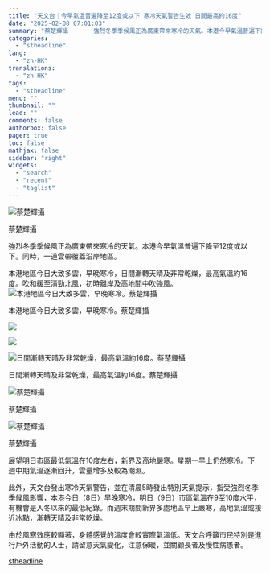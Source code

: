 ```yaml
---
title: "天文台｜今早氣溫普遍降至12度或以下 寒冷天氣警告生效 日間最高約16度"
date: "2025-02-08 07:01:03"
summary: "蔡楚輝攝       強烈冬季季候風正為廣東帶來寒冷的天氣。本港今早氣溫普遍下降至12度或以..."
categories:
  - "stheadline"
lang:
  - "zh-HK"
translations:
  - "zh-HK"
tags:
  - "stheadline"
menu: ""
thumbnail: ""
lead: ""
comments: false
authorbox: false
pager: true
toc: false
mathjax: false
sidebar: "right"
widgets:
  - "search"
  - "recent"
  - "taglist"
---
```


![蔡楚輝攝](https://image.stheadline.com/f/680p0/0x0/100/none/2d1aa31becb21e9b204076994f893608/stheadline/inewsmedia/20250208/_2025020806305916279.jpg)

蔡楚輝攝




強烈冬季季候風正為廣東帶來寒冷的天氣。本港今早氣溫普遍下降至12度或以下。同時，一道雲帶覆蓋沿岸地區。

本港地區今日大致多雲，早晚寒冷，日間漸轉天晴及非常乾燥，最高氣溫約16度。吹和緩至清勁北風，初時離岸及高地間中吹強風。
 ![本港地區今日大致多雲，早晚寒冷。蔡楚輝攝](https://image.hkhl.hk/f/1024p0/0x0/100/none/14d4376162fd0670989b4a30c859b91d/2025-02/2_7.jpeg)


本港地區今日大致多雲，早晚寒冷。蔡楚輝攝



 ![](https://image.hkhl.hk/f/1024p0/0x0/100/none/e9b34d150a9c321f65e42c9cc3e9dd6f/2025-02/Screenshot_2025-02-07_at_10_23_40_PM_0.png)




 ![](https://image.hkhl.hk/f/1024p0/0x0/100/none/1802bf99a3e60ca82c9dbaf07b5cc424/2025-02/Screenshot_2025-02-07_at_10_23_59_PM_0.png)




 ![日間漸轉天晴及非常乾燥，最高氣溫約16度。蔡楚輝攝](https://image.hkhl.hk/f/1024p0/0x0/100/none/6bdb6d0c360bf01cd901a21478758de1/2025-02/4_8.jpeg)


日間漸轉天晴及非常乾燥，最高氣溫約16度。蔡楚輝攝



 ![蔡楚輝攝](https://image.hkhl.hk/f/1024p0/0x0/100/none/5101c93a8a78dcef8e2aed6f0ad0c697/2025-02/5_7.jpeg)


蔡楚輝攝



 ![蔡楚輝攝](https://image.hkhl.hk/f/1024p0/0x0/100/none/d1ff4cbaa5291591e704dcb5a7ab1a43/2025-02/3_8.jpeg)


蔡楚輝攝




展望明日市區最低氣溫在10度左右，新界及高地嚴寒。星期一早上仍然寒冷。下週中期氣溫逐漸回升，雲量增多及較為潮濕。

此外，天文台發出寒冷天氣警告，並在清晨5時發出特別天氣提示，指受強烈冬季季候風影響，本港今日（8日）早晚寒冷，明日（9日）市區氣溫在9至10度水平，有機會是入冬以來的最低紀錄。而週末期間新界多處地區早上嚴寒，高地氣溫或接近冰點，漸轉天晴及非常乾燥。

由於風寒效應較顯著，身體感覺的溫度會較實際氣溫低。天文台呼籲市民特別是進行戶外活動的人士，請留意天氣變化，注意保暖，並關顧長者及慢性病患者。

[stheadline](https://std.stheadline.com/realtime/article/2051509/即時-港聞-天文台-今早氣溫普遍降至12度或以下-寒冷天氣警告生效-日間最高約16度)
